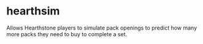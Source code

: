 # hearthsim
Allows Hearthstone players to simulate pack openings to predict how many more packs they need to buy to complete a set.
